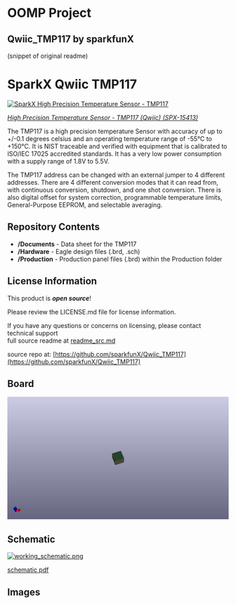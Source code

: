 # OOMP Project  
## Qwiic_TMP117  by sparkfunX  
  
(snippet of original readme)  
  
SparkX Qwiic TMP117  
========================================  
  
[![SparkX High Precision Temperature Sensor - TMP117](https://cdn.sparkfun.com/assets/parts/1/3/9/6/5/15413-High_Precision_Temperature_Sensor_-_TMP117__Qwiic_-01.jpg)](https://www.sparkfun.com/products/15413)  
  
[*High Precision Temperature Sensor - TMP117 (Qwiic) (SPX-15413)*](https://www.sparkfun.com/products/15413)  
  
The TMP117 is a high precision temperature Sensor with accuracy of up to +/-0.1 degrees celsius and an operating temperature range of -55°C to +150°C. It is NIST traceable and verified with equipment that is calibrated to ISO/IEC 17025 accredited standards. It has a very low power consumption with a supply range of 1.8V to 5.5V.   
  
The TMP117 address can be changed with an external jumper to 4 different addresses. There are 4 different conversion modes that it can read from, with continuous conversion, shutdown, and one shot conversion. There is also digital offset for system correction, programmable temperature limits, General-Purpose EEPROM, and selectable averaging.   
  
Repository Contents  
-------------------  
  
* **/Documents** - Data sheet for the TMP117  
* **/Hardware** - Eagle design files (.brd, .sch)  
* **/Production** - Production panel files (.brd) within the Production folder  
  
  
License Information  
-------------------  
  
This product is _**open source**_!   
  
Please review the LICENSE.md file for license information.   
  
If you have any questions or concerns on licensing, please contact technical support  
  full source readme at [readme_src.md](readme_src.md)  
  
source repo at: [https://github.com/sparkfunX/Qwiic_TMP117](https://github.com/sparkfunX/Qwiic_TMP117)  
## Board  
  
[![working_3d.png](working_3d_600.png)](working_3d.png)  
## Schematic  
  
[![working_schematic.png](working_schematic_600.png)](working_schematic.png)  
  
[schematic pdf](working_schematic.pdf)  
## Images  
